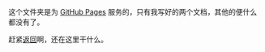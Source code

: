 这个文件夹是为 [GitHub Pages](http://evilxiaojie.misaliu.top) 服务的，只有我写好的两个文档，其他的便什么都没有了。

赶紧[返回](https://github.com/MisaLiu/Evil-Xiaojie)啊，还在这里干什么。
